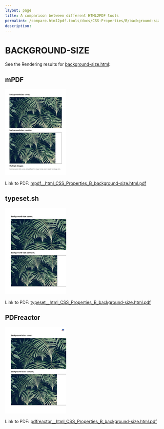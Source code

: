 ```yaml
---
layout: page
title: A comparison between different HTML2PDF tools
permalink: /compare.html2pdf.tools/docs/CSS-Properties/B/background-size.md
description: 
---
```


# BACKGROUND-SIZE

See the Rendering results for [background-size.html](/html/CSS%20Properties/B/background-size.html):

## mPDF
![](mpdf__html_CSS_Properties_B_background-size.html.png) 

Link to PDF: [mpdf__html_CSS_Properties_B_background-size.html.pdf](mpdf__html_CSS_Properties_B_background-size.html.pdf)

## typeset.sh
![](typeset__html_CSS_Properties_B_background-size.html.png) 

Link to PDF: [typeset__html_CSS_Properties_B_background-size.html.pdf](typeset__html_CSS_Properties_B_background-size.html.pdf)

## PDFreactor
![](pdfreactor__html_CSS_Properties_B_background-size.html.png) 

Link to PDF: [pdfreactor__html_CSS_Properties_B_background-size.html.pdf](pdfreactor__html_CSS_Properties_B_background-size.html.pdf)
